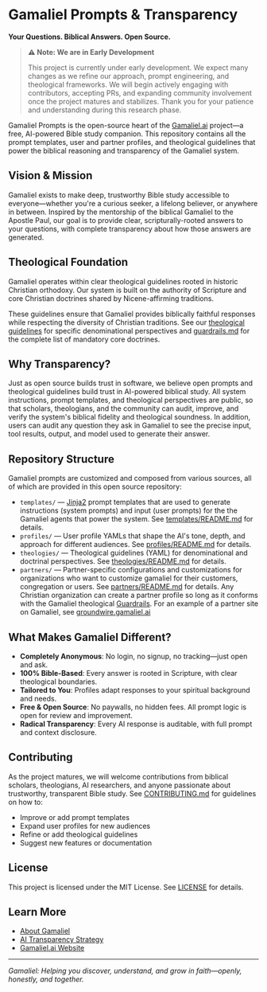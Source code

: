 # Gamaliel Prompts & Transparency

**Your Questions. Biblical Answers. Open Source.**

> **⚠️ Note: We are in Early Development**
>
> This project is currently under early development. We expect many changes as we refine our approach, prompt engineering, and theological frameworks. We will begin actively engaging with contributors, accepting PRs, and expanding community involvement once the project matures and stabilizes. Thank you for your patience and understanding during this research phase.

Gamaliel Prompts is the open-source heart of the [Gamaliel.ai](https://gamaliel.ai) project—a free, AI-powered Bible study companion. This repository contains all the prompt templates, user and partner profiles, and theological guidelines that power the biblical reasoning and transparency of the Gamaliel system.

## Vision & Mission

Gamaliel exists to make deep, trustworthy Bible study accessible to everyone—whether you're a curious seeker, a lifelong believer, or anywhere in between. Inspired by the mentorship of the biblical Gamaliel to the Apostle Paul, our goal is to provide clear, scripturally-rooted answers to your questions, with complete transparency about how those answers are generated.

## Theological Foundation

Gamaliel operates within clear theological guidelines rooted in historic Christian orthodoxy. Our system is built on the authority of Scripture and core Christian doctrines shared by Nicene-affirming traditions.

These guidelines ensure that Gamaliel provides biblically faithful responses while respecting the diversity of Christian traditions. See our [theological guidelines](theologies/) for specific denominational perspectives and [guardrails.md](guardrails.md) for the complete list of mandatory core doctrines.

## Why Transparency?

Just as open source builds trust in software, we believe open prompts and theological guidelines build trust in AI-powered biblical study. All system instructions, prompt templates, and theological perspectives are public, so that scholars, theologians, and the community can audit, improve, and verify the system's biblical fidelity and theological soundness. In addition, users can audit any question they ask in Gamaliel to see the precise input, tool results, output, and model used to generate their answer.

## Repository Structure

Gamaliel prompts are customized and composed from various sources, all
of which are provided in this open source repository:

- `templates/` — [Jinja2](https://jinja.palletsprojects.com/en/stable/) prompt templates that are used to generate instructions (system prompts) and input (user prompts) for the the Gamaliel agents that power the system. See [templates/README.md](templates/README.md) for details.
- `profiles/` — User profile YAMLs that shape the AI's tone, depth, and approach for different audiences. See [profiles/README.md](profiles/README.md) for details.
- `theologies/` — Theological guidelines (YAML) for denominational and doctrinal perspectives. See [theologies/README.md](theologies/README.md) for details.
- `partners/` — Partner-specific configurations and customizations for organizations who want to customize gamaliel for their customers, congregation or users. See [partners/README.md](partners/README.md) for details. Any Christian organization can create a partner profile so long as it conforms with the Gamaliel theological [Guardrails](guardrails.md). For an example of a partner site on Gamaliel, see [groundwire.gamaliel.ai](https://groundwire.gamaliel.ai)

## What Makes Gamaliel Different?

- **Completely Anonymous**: No login, no signup, no tracking—just open and ask.
- **100% Bible-Based**: Every answer is rooted in Scripture, with clear theological boundaries.
- **Tailored to You**: Profiles adapt responses to your spiritual background and needs.
- **Free & Open Source**: No paywalls, no hidden fees. All prompt logic is open for review and improvement.
- **Radical Transparency**: Every AI response is auditable, with full prompt and context disclosure.

## Contributing

As the project matures, we will welcome contributions from biblical scholars, theologians, AI researchers, and anyone passionate about trustworthy, transparent Bible study. See [CONTRIBUTING.md](CONTRIBUTING.md) for guidelines on how to:

- Improve or add prompt templates
- Expand user profiles for new audiences
- Refine or add theological guidelines
- Suggest new features or documentation

## License

This project is licensed under the MIT License. See [LICENSE](LICENSE) for details.

## Learn More

- [About Gamaliel](../client/src/components/About.jsx)
- [AI Transparency Strategy](../docs/ai-transparency-strategy.md)
- [Gamaliel.ai Website](https://gamaliel.ai)

---

_Gamaliel: Helping you discover, understand, and grow in faith—openly, honestly, and together._
